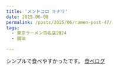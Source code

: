 ```yaml
---
title: 'メンドコロ キナリ'
date: 2025-06-08
permalink: /posts/2025/06/ramen-post-47/
tags:
  - 東京ラーメン百名店2024
  - 醤油

---
```


シンプルで食べやすかったです。
[食べログ](https://tabelog.com/tokyo/A1319/A131901/13221001/)

